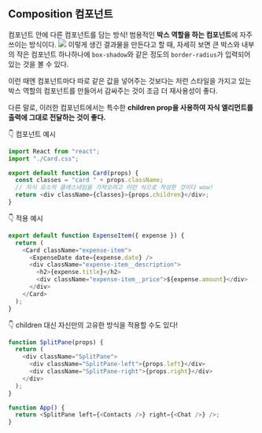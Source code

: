 ## Composition 컴포넌트

컴포넌트 안에 다른 컴포넌트를 담는 방식! 범용적인 **박스 역할을 하는 컴포넌트**에 자주 쓰이는 방식이다.
![](https://velog.velcdn.com/images/chaehe_3210/post/44861bd3-60b4-475f-b372-a926bce03dee/image.png)
이렇게 생긴 결과물을 만든다고 할 때, 자세히 보면 큰 박스와 내부의 작은 컴포넌트 하나하나에 `box-shadow`와 같은 정도의 `border-radius`가 입력되어있는 것을 볼 수 있다.

이런 때엔 컴포넌트마다 따로 같은 값을 넣어주는 것보다는 저런 스타일을 가지고 있는 박스 역할의 컴포넌트를 만들어서 감싸주는 것이 조금 더 재사용성이 좋다.

다른 말로, 이러한 컴포넌트에서는 특수한 **children prop을 사용하여 자식 엘리먼트를 출력에 그대로 전달하는 것이 좋다.**

👇 컴포넌트 예시

```js
import React from "react";
import "./Card.css";

export default function Card(props) {
  const classes = "card " + props.className;
  // 자식 요소의 클래스네임을 가져오려고 이런 식으로 작성한 것이다 wow!
  return <div className={classes}>{props.children}</div>;
}
```

👇 적용 예시

```js
export default function ExpenseItem({ expense }) {
  return (
    <Card className="expense-item">
      <ExpenseDate date={expense.date} />
      <div className="expense-item__description">
        <h2>{expense.title}</h2>
        <div className="expense-item__price">${expense.amount}</div>
      </div>
    </Card>
  );
}
```

👇 children 대신 자신만의 고유한 방식을 적용할 수도 있다!

```js
function SplitPane(props) {
  return (
    <div className="SplitPane">
      <div className="SplitPane-left">{props.left}</div>
      <div className="SplitPane-right">{props.right}</div>
    </div>
  );
}

function App() {
  return <SplitPane left={<Contacts />} right={<Chat />} />;
}
```
